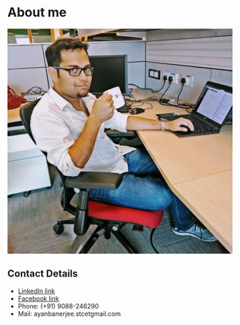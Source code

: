 # About me

![AyanNullPointerEx](https://github.com/ayanNullPointerEx/About-me/blob/main/images/my_image.jpg)

## Contact Details
 * [LinkedIn link](https://in.linkedin.com/in/ayan-banerjee-4805007a)
 * [Facebook link](https://www.facebook.com/ayan.banerjee.581)
 * Phone: (+91) 9088-246290
 * Mail: ayanbanerjee.stcetgmail.com 


